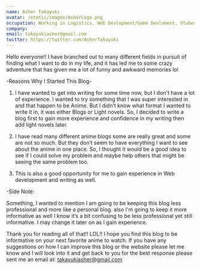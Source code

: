 ```yaml
---
name: Asher Takayuki
avatar: /static/images/AsherLogo.png
occupation: Working in Logistics, Web Devlopment/Game Devloment, Vtuber Streamer, Writing.
company:
email: takayukiasher@gmail.com
twitter: https://twitter.com/AsherTakayuki
---
```


Hello everyone!! I have branched out to many different fields in pursuit of finding what I want to do in my life, and it has led me to some crazy adventure that has given me a lot of funny and awkward memories lol 


 -Reasons Why I Started This Blog-

1.	I have wanted to get into writing for some time now, but I don't have a lot of experience. I wanted to try something that I was super interested in and that happen to be Anime. But I didn’t know what format I wanted to write it in, it was either Blogs or Light novels. So, I decided to write a blog first to gain more experience and confidence in my writing then add light novels later.

2.	 I have read many different anime blogs some are really great and some are not so much. But they don’t seem to have everything I want to see about the anime in one place.
So, I thought it would be a good idea to see if I could solve my problem and maybe help others that might be seeing the same problem too.

3.	This is also a good opportunity for me to gain experience in Web development and writing as well.


-Side Note:

Something, I wanted to mention I am going to be keeping this blog less professional and more like a personal blog.
also I'm going to keep it more informative as well I know it’s a bit confusing to be less professional yet still informative. I may change it later on as I gain experience. 


Thank you for reading all of that!! LOL!! I hope you find this blog to be informative on your next favorite anime to watch. If you have any suggestions
on how I can improve this blog or the website please let me know and I will look into it and get back to you for the best response please sent me an 
email at: takayukiasher@gmail.com

